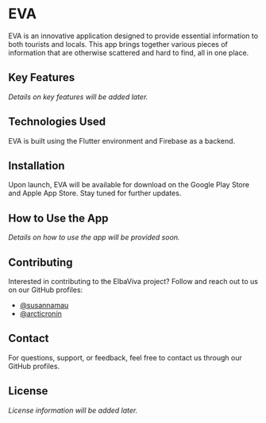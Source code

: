 # EVA
EVA is an innovative application designed to provide essential information to both tourists and locals. This app brings together various pieces of information that are otherwise scattered and hard to find, all in one place.

## Key Features
*Details on key features will be added later.*

## Technologies Used
EVA is built using the Flutter environment and Firebase as a backend.

## Installation
Upon launch, EVA will be available for download on the Google Play Store and Apple App Store. Stay tuned for further updates.

## How to Use the App
*Details on how to use the app will be provided soon.*

## Contributing
Interested in contributing to the ElbaViva project? Follow and reach out to us on our GitHub profiles:
- [@susannamau](https://github.com/susannamau)
- [@arcticronin](https://github.com/arcticronin)

## Contact
For questions, support, or feedback, feel free to contact us through our GitHub profiles.

## License
*License information will be added later.*
